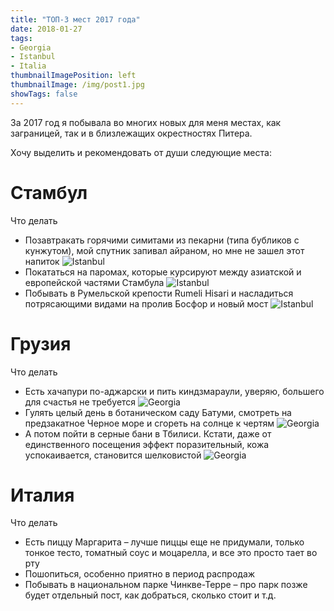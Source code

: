 ```yaml
---
title: "ТОП-3 мест 2017 года"
date: 2018-01-27
tags:
- Georgia
- Istanbul
- Italia
thumbnailImagePosition: left
thumbnailImage: /img/post1.jpg
showTags: false
---
```


За 2017 год я побывала во многих новых для меня местах, как заграницей, так и в близлежащих окрестностях Питера.
<!--more-->

Хочу выделить и рекомендовать от души следующие места:

# Стамбул

<dl><dt>Что делать</dt></dl>

- Позавтракать горячими симитами из пекарни (типа бубликов с кунжутом), мой спутник запивал айраном, но мне не зашел этот напиток
![Istanbul](/img/Istanbul1.jpg)
- Покататься на паромах, которые курсируют между азиатской и европейской частями Стамбула
![Istanbul](/img/Istanbul3.jpg)
- Побывать в Румельской крепости Rumeli Hisari и насладиться потрясающими видами на пролив Босфор и новый мост
![Istanbul](/img/Istanbul2.jpg)

# Грузия

<dl><dt>Что делать</dt></dl>

- Есть хачапури по-аджарски и пить киндзмараули, уверяю, большего для счастья не требуется
![Georgia](/img/Georgia3.jpg)
- Гулять целый день в ботаническом саду Батуми, смотреть на предзакатное Черное море и сгореть на солнце к чертям
![Georgia](/img/Georgia4.jpg)
- А потом пойти в серные бани в Тбилиси. Кстати, даже от единственного посещения эффект поразительный, кожа успокаивается, становится шелковистой
![Georgia](/img/Georgia5.jpg)

# Италия

<dl><dt>Что делать</dt></dl>

- Есть пиццу Маргарита – лучше пиццы еще не придумали, только тонкое тесто, томатный соус и моцарелла, и все это просто тает во рту
- Пошопиться, особенно приятно в период распродаж
- Побывать в национальном парке Чинкве-Терре – про парк позже будет отдельный пост, как добраться, сколько стоит и т.д.
